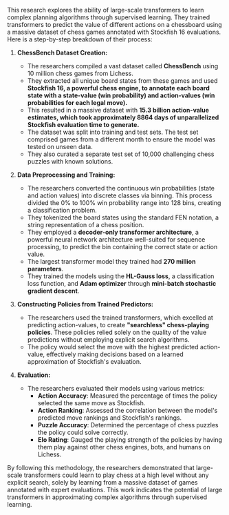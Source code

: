 This research explores the ability of large-scale transformers to learn complex planning algorithms through supervised learning. They trained transformers to predict the value of different actions on a chessboard using a massive dataset of chess games annotated with Stockfish 16 evaluations. Here is a step-by-step breakdown of their process:

1. **ChessBench Dataset Creation:**
    
    - The researchers compiled a vast dataset called **ChessBench** using 10 million chess games from Lichess.
    - They extracted all unique board states from these games and used **Stockfish 16, a powerful chess engine, to annotate each board state with a state-value (win probability) and action-values (win probabilities for each legal move).**
    - This resulted in a massive dataset with **15.3 billion action-value estimates, which took approximately 8864 days of unparallelized Stockfish evaluation time to generate.**
    - The dataset was split into training and test sets. The test set comprised games from a different month to ensure the model was tested on unseen data.
    - They also curated a separate test set of 10,000 challenging chess puzzles with known solutions.
2. **Data Preprocessing and Training:**
    
    - The researchers converted the continuous win probabilities (state and action values) into discrete classes via binning. This process divided the 0% to 100% win probability range into 128 bins, creating a classification problem.
    - They tokenized the board states using the standard FEN notation, a string representation of a chess position.
    - They employed a **decoder-only transformer architecture**, a powerful neural network architecture well-suited for sequence processing, to predict the bin containing the correct state or action value.
    - The largest transformer model they trained had **270 million parameters**.
    - They trained the models using the **HL-Gauss loss**, a classification loss function, and **Adam optimizer** through **mini-batch stochastic gradient descent**.
3. **Constructing Policies from Trained Predictors:**
    
    - The researchers used the trained transformers, which excelled at predicting action-values, to create **"searchless" chess-playing policies**. These policies relied solely on the quality of the value predictions without employing explicit search algorithms.
    - The policy would select the move with the highest predicted action-value, effectively making decisions based on a learned approximation of Stockfish's evaluation.
4. **Evaluation:**
    
    - The researchers evaluated their models using various metrics:
        - **Action Accuracy**: Measured the percentage of times the policy selected the same move as Stockfish.
        - **Action Ranking**: Assessed the correlation between the model's predicted move rankings and Stockfish's rankings.
        - **Puzzle Accuracy**: Determined the percentage of chess puzzles the policy could solve correctly.
        - **Elo Rating**: Gauged the playing strength of the policies by having them play against other chess engines, bots, and humans on Lichess.

By following this methodology, the researchers demonstrated that large-scale transformers could learn to play chess at a high level without any explicit search, solely by learning from a massive dataset of games annotated with expert evaluations. This work indicates the potential of large transformers in approximating complex algorithms through supervised learning.